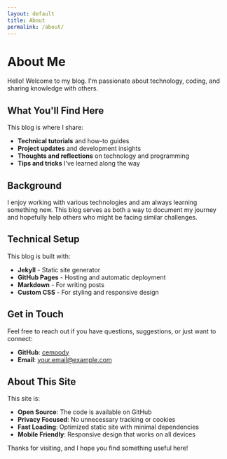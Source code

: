 ```yaml
---
layout: default
title: About
permalink: /about/
---
```


# About Me

Hello! Welcome to my blog. I'm passionate about technology, coding, and sharing knowledge with others.

## What You'll Find Here

This blog is where I share:

- **Technical tutorials** and how-to guides
- **Project updates** and development insights
- **Thoughts and reflections** on technology and programming
- **Tips and tricks** I've learned along the way

## Background

I enjoy working with various technologies and am always learning something new. This blog serves as both a way to document my journey and hopefully help others who might be facing similar challenges.

## Technical Setup

This blog is built with:

- **Jekyll** - Static site generator
- **GitHub Pages** - Hosting and automatic deployment
- **Markdown** - For writing posts
- **Custom CSS** - For styling and responsive design

## Get in Touch

Feel free to reach out if you have questions, suggestions, or just want to connect:

- **GitHub**: [cemoody](https://github.com/cemoody)
- **Email**: your.email@example.com

## About This Site

This site is:

- **Open Source**: The code is available on GitHub
- **Privacy Focused**: No unnecessary tracking or cookies
- **Fast Loading**: Optimized static site with minimal dependencies
- **Mobile Friendly**: Responsive design that works on all devices

Thanks for visiting, and I hope you find something useful here! 